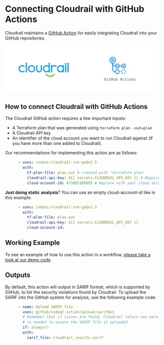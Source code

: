 # Connecting Cloudrail with GitHub Actions
Cloudrail maintains a [GitHub Action](https://github.com/marketplace/actions/cloudrail-run-github-action) for easily integrating Cloudrail into your GitHub repositories.


![GitHub Actions logo](../_media/integrations/cloudrail_githubactions.png)

## How to connect Cloudrail with GitHub Actions
The Cloudrail GitHub action requires a few important inputs:

- A Terraform plan that was generated using `terraform plan -out=plan`
- A Cloudrail API key
- An identifier of the cloud account you want to run Cloudrail against (if you have more than one added to Cloudrail).


Our recommendations for implementing this action are as follows:

```yaml
      - uses: indeni/cloudrail-run-ga@v1.5
        with:
          tf-plan-file: plan.out # created with "terraform plan"
          cloudrail-api-key: ${{ secrets.CLOUDRAIL_API_KEY }} # Requires Cloudrail registration
          cloud-account-id: 473085186055 # Replace with your cloud account ID
```

**Just doing static analysis**? You can use an empty cloud-account-id like in this example.

```yaml
      - uses: indeni/cloudrail-run-ga@v1.5
        with:
          tf-plan-file: plan.out
          cloudrail-api-key: ${{ secrets.CLOUDRAIL_API_KEY }}
          cloud-account-id: 
```

## Working Example

To see an example of how to use this action in a workflow, [please take a look at our demo code](https://github.com/indeni/cloudrail-demo/blob/master/.github/workflows/cloudrail-demo.yml).


## Outputs
By default, this action will output in SARIF format, which is supported by GitHub, to list the security violations found by Cloudrail. To upload the SARIF into the GitHub system for analysis, use the following example code:

```yaml
      - name: Upload SARIF file
        uses: github/codeql-action/upload-sarif@v1
        # Remember that if issues are found, Cloudrail return non-zero exit code, so the if: always()
        # is needed to ensure the SARIF file is uploaded
        if: always() 
        with:
          sarif_file: cloudrail_results.sarif
```
